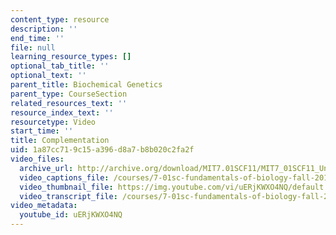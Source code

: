 ```yaml
---
content_type: resource
description: ''
end_time: ''
file: null
learning_resource_types: []
optional_tab_title: ''
optional_text: ''
parent_title: Biochemical Genetics
parent_type: CourseSection
related_resources_text: ''
resource_index_text: ''
resourcetype: Video
start_time: ''
title: Complementation
uid: 1a87cc71-9c15-a396-d8a7-b8b020c2fa2f
video_files:
  archive_url: http://archive.org/download/MIT7.01SCF11/MIT7_01SCF11_Un3Ses4_Rec1_300k.mp4
  video_captions_file: /courses/7-01sc-fundamentals-of-biology-fall-2011/70957031f14652d59ad30461f8d8b05f_uERjKWXO4NQ.vtt
  video_thumbnail_file: https://img.youtube.com/vi/uERjKWXO4NQ/default.jpg
  video_transcript_file: /courses/7-01sc-fundamentals-of-biology-fall-2011/0e3389724a8286c0228ae50b331519d4_uERjKWXO4NQ.pdf
video_metadata:
  youtube_id: uERjKWXO4NQ
---
```

